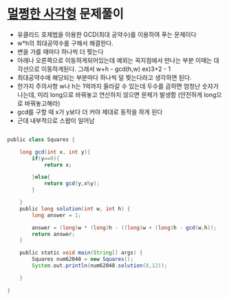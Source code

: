 # [멀쩡한 사각형](https://programmers.co.kr/learn/courses/30/lessons/62048) 문제풀이

* 유클리드 호제법을 이용한 GCD(최대 공약수)를 이용하여 푸는 문제이다
* w*h의 최대공약수를 구해서 해결한다.
* 변을 가를 때마다 하나씩 더 찢는다
* 아래나 오른쪽으로 이동하게되어있는데 예외는 꼭지점에서 만나는 부분 이때는 대각선으로 이동하게된다.
그래서 w+h - gcd(h,w) ex)3+2 - 1
* 최대공약수에 해당되는 부분마다 하나씩 덜 찢는다라고 생각하면 된다.
* 한가지 주의사항 w나 h는 1억까지 올라갈 수 있는데 두수를 곱하면 엄청난 숫자가 나는데, 
미리 long으로 바꿔놓고 연산하지 않으면 문제가 발생함 (안전하게 long으로 바꿔놓고해라) 
* gcd를 구할 때 x가 y보다 더 커야 제대로 동작을 하게 된다
* 근데 내부적으로 스왑이 일어남

```groovy

public class Squares {

    long gcd(int x, int y){
        if(y==0){
            return x;

        }else{
            return gcd(y,x%y);
        }

    }
    public long solution(int w, int h) {
        long answer = 1;

        answer = (long)w * (long)h - ((long)w + (long)h - gcd(w,h));
        return answer;
    }

    public static void main(String[] args) {
        Squares num62048 = new Squares();
        System.out.println(num62048.solution(8,12));

    }

}
```